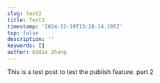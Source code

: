 ```yaml
---
slug: test2
title: Test2
timestamp: '2024-12-19T13:28:14.105Z'
top: false
description: ''
keywords: []
author: Eddie Zhang
---
```


This is a test post to test the publish feature. part 2
